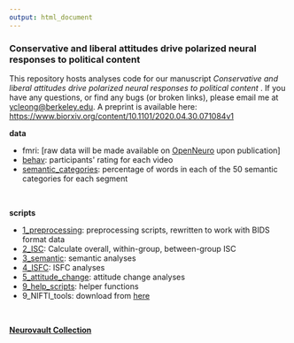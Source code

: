 ```yaml
---
output: html_document
---
```

### Conservative and liberal attitudes drive polarized neural responses to political content
This repository hosts analyses code for our manuscript <i> Conservative and liberal attitudes drive polarized neural responses to political content </i>. If you have any questions, or find any bugs (or broken links), please email me at ycleong@berkeley.edu. A preprint is available here: https://www.biorxiv.org/content/10.1101/2020.04.30.071084v1

<b> data </b>  
- fmri: [raw data will be made available on [OpenNeuro](https://openneuro.org/) upon publication]  
- [behav](data/behav/VideoRating.csv): participants' rating for each video  
- [semantic_categories](data/semantic_categories/liwc_data.csv): percentage of words in each of the 50 semantic categories for each segment  
<br>

<b> scripts </b>  
- [1_preprocessing](scripts/1_preprocessing): preprocessing scripts, rewritten to work with BIDS format data  
- [2_ISC](scripts/2_ISC): Calculate overall, within-group, between-group ISC  
- [3_semantic](scripts/3_semantic): semantic analyses    
- [4_ISFC](scripts/4_ISFC): ISFC analyses   
- [5_attitude_change](scripts/5_attitude_change): attitude change analyses    
- [9_help_scripts](scripts/9_help_scripts): helper functions  
- 9_NIFTI_tools: download from [here](https://www.mathworks.com/matlabcentral/fileexchange/8797-tools-for-nifti-and-analyze-image)  
<br>

[<b>Neurovault Collection</b>](https://neurovault.org/collections/PKFXOYLX/)
